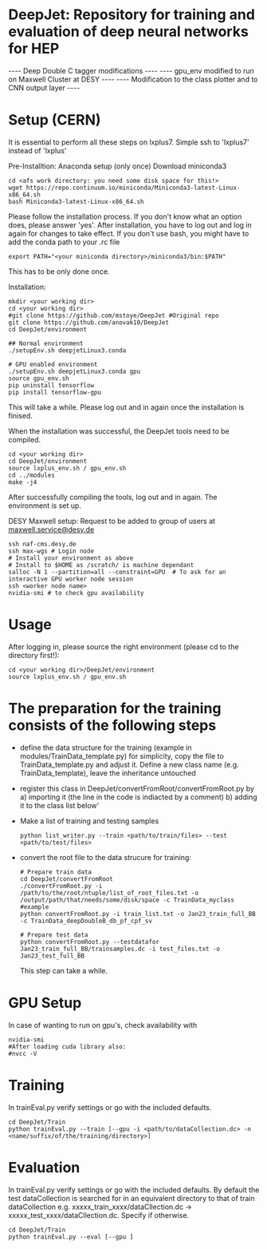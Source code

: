 DeepJet: Repository for training and evaluation of deep neural networks for HEP
===============================================================================
 ----  Deep Double C tagger modifications ----
 ----  gpu_env modified to run on Maxwell Cluster at DESY  ----
 ----  Modification to the class plotter and to CNN output layer  ----

Setup (CERN)
==========
It is essential to perform all these steps on lxplus7. Simple ssh to 'lxplus7' instead of 'lxplus'

Pre-Installtion: Anaconda setup (only once)
Download miniconda3
```
cd <afs work directory: you need some disk space for this!>
wget https://repo.continuum.io/miniconda/Miniconda3-latest-Linux-x86_64.sh
bash Miniconda3-latest-Linux-x86_64.sh
```
Please follow the installation process. If you don't know what an option does, please answer 'yes'.
After installation, you have to log out and log in again for changes to take effect.
If you don't use bash, you might have to add the conda path to your .rc file
```
export PATH="<your miniconda directory>/miniconda3/bin:$PATH"
```
This has to be only done once.


Installation:
```
mkdir <your working dir>
cd <your working dir>
#git clone https://github.com/mstoye/DeepJet #Original repo
git clone https://github.com/anovak10/DeepJet
cd DeepJet/environment

## Normal environment
./setupEnv.sh deepjetLinux3.conda

# GPU enabled environment
./setupEnv.sh deepjetLinux3.conda gpu
source gpu_env.sh
pip uninstall tensorflow
pip install tensorflow-gpu
```
This will take a while. Please log out and in again once the installation is finised.

When the installation was successful, the DeepJet tools need to be compiled.
```
cd <your working dir>
cd DeepJet/environment
source lxplus_env.sh / gpu_env.sh
cd ../modules
make -j4
```
After successfully compiling the tools, log out and in again.
The environment is set up.

DESY Maxwell setup:
Request to be added to group of users at maxwell.service@desy.de
```
ssh naf-cms.desy.de
ssh max-wgs # Login node
# Install your environment as above
# Install to $HOME as /scratch/ is machine dependant
salloc -N 1 --partition=all --constraint=GPU  # To ask for an interactive GPU worker node session
ssh <worker node name>
nvidia-smi # to check gpu availability
```


Usage
==============

After logging in, please source the right environment (please cd to the directory first!):
```
cd <your working dir>/DeepJet/environment
source lxplus_env.sh / gpu_env.sh
```

The preparation for the training consists of the following steps
====

- define the data structure for the training (example in modules/TrainData_template.py)
  for simplicity, copy the file to TrainData_template.py and adjust it. 
  Define a new class name (e.g. TrainData_template), leave the inheritance untouched
  
- register this class in DeepJet/convertFromRoot/convertFromRoot.py by 
  a) importing it (the line in the code is indiacted by a comment)
  b) adding it to the class list below'

- Make a list of training and testing samples
  ```
  python list_writer.py --train <path/to/train/files> --test <path/to/test/files>
  ```

- convert the root file to the data strucure for training:
  ```
  # Prepare train data
  cd DeepJet/convertFromRoot
  ./convertFromRoot.py -i /path/to/the/root/ntuple/list_of_root_files.txt -o /output/path/that/needs/some/disk/space -c TrainData_myclass
  #example
  python convertFromRoot.py -i train_list.txt -o Jan23_train_full_BB -c TrainData_deepDoubleB_db_pf_cpf_sv

  # Prepare test data
  python convertFromRoot.py --testdatafor Jan23_train_full_BB/trainsamples.dc -i test_files.txt -o Jan23_test_full_BB
  ```
  
  This step can take a while.

GPU Setup
====
In case of wanting to run on gpu's, check availability with 
```
nvidia-smi
#After loading cuda library also:
#nvcc -V
```



Training
====
In trainEval.py verify settings or go with the included defaults.

```
cd DeepJet/Train
python trainEval.py --train [--gpu -i <path/to/dataCollection.dc> -n <name/suffix/of/the/training/directory>]
```


Evaluation
====
In trainEval.py verify settings or go with the included defaults. By default the test dataCollection is searched for in an equivalent directory to that of train dataCollection e.g. xxxxx_train_xxxx/dataCllection.dc -> xxxxx_test_xxxx/dataCllection.dc. Specify if otherwise.

```
cd DeepJet/Train
python trainEval.py --eval [--gpu ]

```


